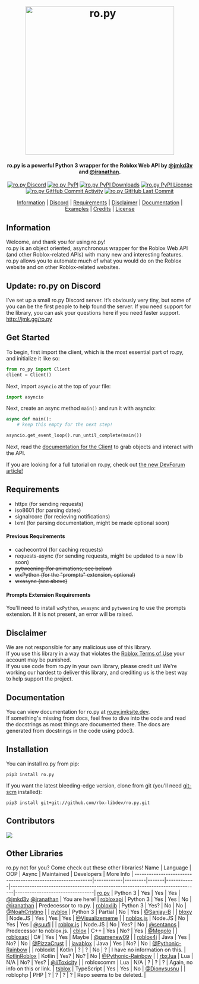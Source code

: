 <h1 align="center">
    <img src="https://raw.githubusercontent.com/rbx-libdev/ro.py/main/resources/header.png" alt="ro.py" width="400" />
    <br>
</h1>
<h4 align="center">ro.py is a powerful Python 3 wrapper for the Roblox Web API by <a href="https://github.com/jmkd3v">@jmkd3v</a> and <a href="https://github.com/iranathan">@iranathan</a>.</h4>

<p align="center">
    <a href="https://jmk.gg/ro.py"><img src="https://img.shields.io/discord/761603917490159676?style=flat-square&logo=discord" alt="ro.py Discord"/></a>
    <a href="https://pypi.org/project/ro-py/"><img src="https://img.shields.io/pypi/v/ro-py?style=flat-square" alt="ro.py PyPI"/></a>
    <a href="https://pypi.org/project/ro-py/"><img src="https://img.shields.io/pypi/dm/ro-py?style=flat-square" alt="ro.py PyPI Downloads"/></a>
    <a href="https://pypi.org/project/ro-py/"><img src="https://img.shields.io/pypi/l/ro-py?style=flat-square" alt="ro.py PyPI License"/></a>
    <a href="https://github.com/rbx-libdev/ro.py"><img src="https://img.shields.io/github/commit-activity/w/rbx-libdev/ro.py?style=flat-square" alt="ro.py GitHub Commit Activity"/></a>
    <a href="https://github.com/rbx-libdev/ro.py"><img src="https://img.shields.io/github/last-commit/rbx-libdev/ro.py?style=flat-square" alt="ro.py GitHub Last Commit"/></a>
</p>

<p align="center">
    <a href="#information">Information</a> |
    <a href="http://jmk.gg/ro.py">Discord</a> |
    <a href="#requirements">Requirements</a> |
    <a href="#disclaimer">Disclaimer</a> |
    <a href="#documentation">Documentation</a> |
    <a href="https://github.com/rbx-libdev/ro.py/tree/main/examples">Examples</a> |
    <a href="#credits">Credits</a> |
    <a href="https://github.com/rbx-libdev/ro.py/blob/main/LICENSE">License</a>
</p>

## Information
Welcome, and thank you for using ro.py!  
ro.py is an object oriented, asynchronous wrapper for the Roblox Web API (and other Roblox-related APIs) with many new and interesting features.  
ro.py allows you to automate much of what you would do on the Roblox website and on other Roblox-related websites.

## Update: ro.py on Discord
I’ve set up a small ro.py Discord server. It’s obviously very tiny, but some of you can be the first people to help found the server. If you need support for the library, you can ask your questions here if you need faster support. http://jmk.gg/ro.py

## Get Started
To begin, first import the client, which is the most essential part of ro.py, and initialize it like so:
```py
from ro_py import Client
client = Client()
```
Next, import `asyncio` at the top of your file:
```py
import asyncio
```
Next, create an async method `main()` and run it with asyncio:
```py
async def main():
	# keep this empty for the next step!

asyncio.get_event_loop().run_until_complete(main())
```
Next, read the [documentation for the Client](https://ro.py.jmksite.dev/client.html) to grab objects and interact with the API.

If you are looking for a full tutorial on ro.py, check out [the new DevForum article!](https://devforum.roblox.com/t/use-python-to-interact-with-the-roblox-api-with-ro-py/1006465)

## Requirements
- httpx (for sending requests)
- iso8601 (for parsing dates)
- signalrcore (for recieving notifications)
- lxml (for parsing documentation, might be made optional soon)

#### Previous Requirements
- cachecontrol (for caching requests)
- requests-async (for sending requests, might be updated to a new lib soon)
- ~~pytweening (for animations, see below)~~
- ~~wxPython (for the "prompts" extension, optional)~~
- ~~wxasync (see above)~~

#### Prompts Extension Requirements
You'll need to install `wxPython`, `wxasync` and `pytweening` to use the prompts extension. If it is not present, an error will be raised. 

## Disclaimer
We are not responsible for any malicious use of this library.  
If you use this library in a way that violates the [Roblox Terms of Use](https://en.help.roblox.com/hc/en-us/articles/115004647846-Roblox-Terms-of-Use) your account may be punished.  
If you use code from ro.py in your own library, please credit us! We're working our hardest to deliver this library, and crediting us is the best way to help support the project. 

## Documentation
You can view documentation for ro.py at [ro.py.jmksite.dev](https://ro.py.jmksite.dev/).  
If something's missing from docs, feel free to dive into the code and read the docstrings as most things are documented there.
The docs are generated from docstrings in the code using pdoc3.

## Installation
You can install ro.py from pip:
```
pip3 install ro.py
```
If you want the latest bleeding-edge version, clone from git (you'll need [git-scm](https://git-scm.com/downloads) installed):
```
pip3 install git+git://github.com/rbx-libdev/ro.py.git
```

## Contributors
<a href="https://github.com/rbx-libdev/ro.py/graphs/contributors">
  <img src="https://contrib.rocks/image?repo=rbx-libdev/ro.py" />
</a>


## Other Libraries
ro.py not for you? Come check out these other libraries!
Name                                                        | Language   | OOP     | Async | Maintained | Developers                                                                    | More Info                       |
------------------------------------------------------------|------------|---------|-------|------------|-------------------------------------------------------------------------------|---------------------------------|
[ro.py](https://github.com/rbx-libdev/ro.py)                | Python 3   | Yes     | Yes   | Yes        | [@jmkd3v](http://github.com/jmkd3v) [@iranathan](http://github.com/iranathan) | You are here!                   |
[robloxapi](https://github.com/iranathan/robloxapi)         | Python 3   | Yes     | Yes   | No         | [@iranathan](http://github.com/iranathan)                                     | Predecessor to ro.py.           |
[robloxlib](https://github.com/NoahCristino/robloxlib)      | Python 3   | Yes?    | No    | No         | [@NoahCristino](http://github.com/NoahCristino)                               |                                 |
[pyblox](https://github.com/RbxAPI/Pyblox)                  | Python 3   | Partial | No    | Yes        | [@Sanjay-B](http://github.com/Sanjay-B)                                       |                                 |
[bloxy](https://github.com/Visualizememe/bloxy)             | Node.JS    | Yes     | Yes   | Yes        | [@Visualizememe](http://github.com/Visualizememe)                             |                                 |
[noblox.js](https://github.com/suufi/noblox.js)             | Node.JS    | No      | Yes   | Yes        | [@suufi](http://github.com/suufi)                                             |                                 |
[roblox.js](https://github.com/sentanos/roblox-js)          | Node.JS    | No      | Yes?  | No         | [@sentanos](http://github.com/sentanos)                                       | Predecessor to noblox.js.       |
[cblox](https://github.com/Meqolo/cblox)                    | C++        | Yes     | No?   | Yes        | [@Meqolo](http://github.com/Meqolo)                                           |                                 |
[robloxapi](https://github.com/gamenew09/RobloxAPI)         | C#         | Yes     | Yes   | Maybe      | [@gamenew09](http://github.com/gamenew09)                                     |                                 |
[roblox4j](https://github.com/PizzaCrust/Roblox4j)          | Java       | Yes     | No?   | No         | [@PizzaCrust](http://github.com/PizzaCrust)                                   |                                 |
[javablox](https://github.com/RbxAPI/Javablox)              | Java       | Yes     | No?   | No         | [@Pythonic-Rainbow](http://github.com/Pythonic-Rainbow)                       |                                 | 
robloxkt                                                    | Kotlin     | ?       | ?     | No         | ?                                                                             | I have no information on this.  |
[KotlinRoblox](https://github.com/PizzaCrust/KotlinRoblox)  | Kotlin     | Yes?    | No?   | No         | [@Pythonic-Rainbow](http://github.com/Pythonic-Rainbow)                       |                                 |
[rbx.lua](https://github.com/iiToxicity/rbx.lua)            | Lua        | N/A     | No?   | Yes?       | [@iiToxicity](http://github.com/iiToxicity)                                   |                                 |
robloxcomm                                                  | Lua        | N/A     | ?     | ?          | ?                                                                             | Again, no info on this or link. |
[tsblox](https://github.com/Dionysusnu/TSBlox)              | TypeScript | Yes     | Yes   | No         | [@Dionysusnu](http://github.com/Dionysusnu)                                   |                                 | 
roblophp                                                    | PHP        | ?       | ?     | ?          | ?                                                                             | Repo seems to be deleted.       |
